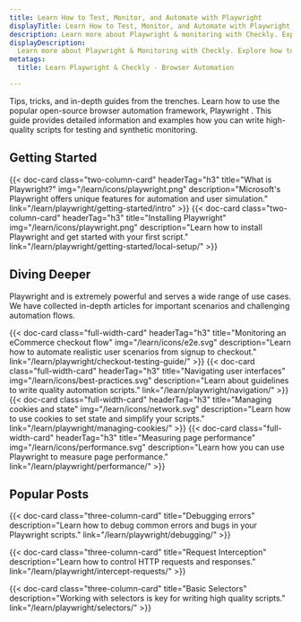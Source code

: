 ```yaml
---
title: Learn How to Test, Monitor, and Automate with Playwright
displayTitle: Learn How to Test, Monitor, and Automate with Playwright
description: Learn more about Playwright & monitoring with Checkly. Explore how to automate your web with a reliable, programmable monitoring workflow.
displayDescription: 
  Learn more about Playwright & Monitoring with Checkly. Explore how to automate your web with a reliable, programmable monitoring workflow.
metatags:
  title: Learn Playwright & Checkly - Browser Automation

---
```


Tips, tricks, and in-depth guides from the trenches. Learn how to use the popular open-source browser automation framework, Playwright .
This guide provides detailed information and examples how you can write high-quality scripts for testing and synthetic monitoring.

## Getting Started

<div class="cards-list">
{{< doc-card
	  class="two-column-card"
	  headerTag="h3"
	  title="What is Playwright?"
	  img="/learn/icons/playwright.png"
	  description="Microsoft's Playwright offers unique features for automation and user simulation."
	  link="/learn/playwright/getting-started/intro"
>}}
{{< doc-card
	  class="two-column-card"
	  headerTag="h3"
	  title="Installing Playwright"
	  img="/learn/icons/playwright.png"
	  description="Learn how to install Playwright and get started with your first script."
	  link="/learn/playwright/getting-started/local-setup/"
>}}
</div>


## Diving Deeper

Playwright and is extremely powerful and serves a wide range of use cases. We have collected in-depth articles for important scenarios and challenging automation flows.

<div class="cards-list">
{{< doc-card
	class="full-width-card"
	headerTag="h3"
	title="Monitoring an eCommerce checkout flow"
	img="/learn/icons/e2e.svg"
	description="Learn how to automate realistic user scenarios from signup to checkout."
	link="/learn/playwright/checkout-testing-guide/"
>}}
{{< doc-card
	class="full-width-card"
	headerTag="h3"
	title="Navigating user interfaces"
	img="/learn/icons/best-practices.svg"
	description="Learn about guidelines to write quality automation scripts."
	link="/learn/playwright/navigation/"
>}}
{{< doc-card
	class="full-width-card"
	headerTag="h3"
	title="Managing cookies and state"
	img="/learn/icons/network.svg"
	description="Learn how to use cookies to set state and simplify your scripts."
	link="/learn/playwright/managing-cookies/"
>}}
{{< doc-card
	class="full-width-card"
	headerTag="h3"
	title="Measuring page performance"
	img="/learn/icons/performance.svg"
	description="Learn how you can use Playwright to measure page performance."
	link="/learn/playwright/performance/"
>}}
</div>

## Popular Posts

<div class="cards-list">
{{< doc-card class="three-column-card" title="Debugging errors" description="Learn how to debug common errors and bugs in your Playwright scripts." link="/learn/playwright/debugging/" >}}

{{< doc-card class="three-column-card" title="Request Interception" description="Learn how to control HTTP requests and responses." link="/learn/playwright/intercept-requests/" >}}

{{< doc-card class="three-column-card" title="Basic Selectors" description="Working with selectors is key for writing high quality scripts." link="/learn/playwright/selectors/" >}}

</div>
